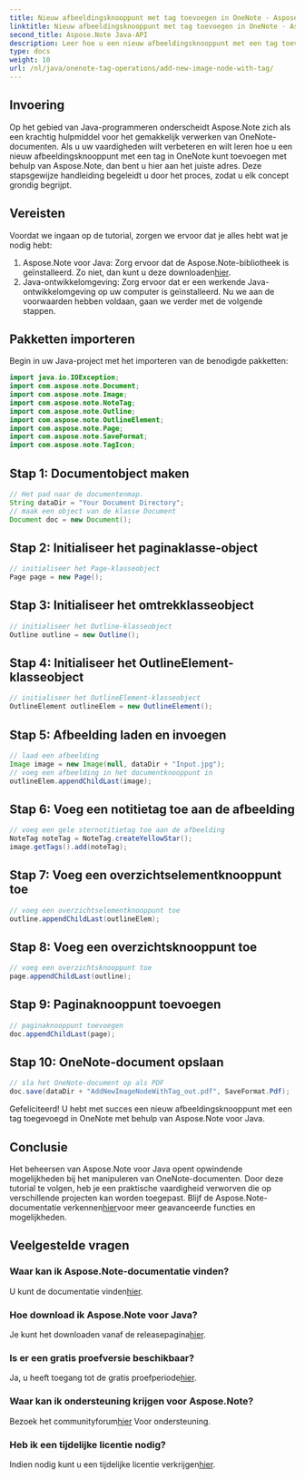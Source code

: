 ```yaml
---
title: Nieuw afbeeldingsknooppunt met tag toevoegen in OneNote - Aspose.Note
linktitle: Nieuw afbeeldingsknooppunt met tag toevoegen in OneNote - Aspose.Note
second_title: Aspose.Note Java-API
description: Leer hoe u een nieuw afbeeldingsknooppunt met een tag toevoegt in OneNote met behulp van Aspose.Note voor Java. Verbeter moeiteloos uw Java-programmeervaardigheden.
type: docs
weight: 10
url: /nl/java/onenote-tag-operations/add-new-image-node-with-tag/
---
```

## Invoering
Op het gebied van Java-programmeren onderscheidt Aspose.Note zich als een krachtig hulpmiddel voor het gemakkelijk verwerken van OneNote-documenten. Als u uw vaardigheden wilt verbeteren en wilt leren hoe u een nieuw afbeeldingsknooppunt met een tag in OneNote kunt toevoegen met behulp van Aspose.Note, dan bent u hier aan het juiste adres. Deze stapsgewijze handleiding begeleidt u door het proces, zodat u elk concept grondig begrijpt.
## Vereisten
Voordat we ingaan op de tutorial, zorgen we ervoor dat je alles hebt wat je nodig hebt:
1.  Aspose.Note voor Java: Zorg ervoor dat de Aspose.Note-bibliotheek is geïnstalleerd. Zo niet, dan kunt u deze downloaden[hier](https://releases.aspose.com/note/java/).
2. Java-ontwikkelomgeving: Zorg ervoor dat er een werkende Java-ontwikkelomgeving op uw computer is geïnstalleerd.
Nu we aan de voorwaarden hebben voldaan, gaan we verder met de volgende stappen.
## Pakketten importeren
Begin in uw Java-project met het importeren van de benodigde pakketten:
```java
import java.io.IOException;
import com.aspose.note.Document;
import com.aspose.note.Image;
import com.aspose.note.NoteTag;
import com.aspose.note.Outline;
import com.aspose.note.OutlineElement;
import com.aspose.note.Page;
import com.aspose.note.SaveFormat;
import com.aspose.note.TagIcon;
```
## Stap 1: Documentobject maken
```java
// Het pad naar de documentenmap.
String dataDir = "Your Document Directory";
// maak een object van de klasse Document
Document doc = new Document();
```
## Stap 2: Initialiseer het paginaklasse-object
```java
// initialiseer het Page-klasseobject
Page page = new Page();
```
## Stap 3: Initialiseer het omtrekklasseobject
```java
// initialiseer het Outline-klasseobject
Outline outline = new Outline();
```
## Stap 4: Initialiseer het OutlineElement-klasseobject
```java
// initialiseer het OutlineElement-klasseobject
OutlineElement outlineElem = new OutlineElement();
```
## Stap 5: Afbeelding laden en invoegen
```java
// laad een afbeelding
Image image = new Image(null, dataDir + "Input.jpg");
// voeg een afbeelding in het documentknooppunt in
outlineElem.appendChildLast(image);
```
## Stap 6: Voeg een notitietag toe aan de afbeelding
```java
// voeg een gele sternotitietag toe aan de afbeelding
NoteTag noteTag = NoteTag.createYellowStar();
image.getTags().add(noteTag);
```
## Stap 7: Voeg een overzichtselementknooppunt toe
```java
// voeg een overzichtselementknooppunt toe
outline.appendChildLast(outlineElem);
```
## Stap 8: Voeg een overzichtsknooppunt toe
```java
// voeg een overzichtsknooppunt toe
page.appendChildLast(outline);
```
## Stap 9: Paginaknooppunt toevoegen
```java
// paginaknooppunt toevoegen
doc.appendChildLast(page);
```
## Stap 10: OneNote-document opslaan
```java
// sla het OneNote-document op als PDF
doc.save(dataDir + "AddNewImageNodeWithTag_out.pdf", SaveFormat.Pdf);
```
Gefeliciteerd! U hebt met succes een nieuw afbeeldingsknooppunt met een tag toegevoegd in OneNote met behulp van Aspose.Note voor Java.
## Conclusie
 Het beheersen van Aspose.Note voor Java opent opwindende mogelijkheden bij het manipuleren van OneNote-documenten. Door deze tutorial te volgen, heb je een praktische vaardigheid verworven die op verschillende projecten kan worden toegepast. Blijf de Aspose.Note-documentatie verkennen[hier](https://reference.aspose.com/note/java/)voor meer geavanceerde functies en mogelijkheden.
## Veelgestelde vragen
### Waar kan ik Aspose.Note-documentatie vinden?
 U kunt de documentatie vinden[hier](https://reference.aspose.com/note/java/).
### Hoe download ik Aspose.Note voor Java?
 Je kunt het downloaden vanaf de releasepagina[hier](https://releases.aspose.com/note/java/).
### Is er een gratis proefversie beschikbaar?
 Ja, u heeft toegang tot de gratis proefperiode[hier](https://releases.aspose.com/).
### Waar kan ik ondersteuning krijgen voor Aspose.Note?
 Bezoek het communityforum[hier](https://forum.aspose.com/c/note/28) Voor ondersteuning.
### Heb ik een tijdelijke licentie nodig?
 Indien nodig kunt u een tijdelijke licentie verkrijgen[hier](https://purchase.aspose.com/temporary-license/).